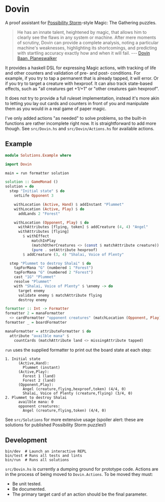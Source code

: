 # Dovin

A proof assistant for [Possibility
Storm](http://www.possibilitystorm.com/)-style Magic: The Gathering puzzles.

> He has an innate talent, heightened by magic, that allows him to clearly see
> the flaws in any system or machine. After mere moments of scrutiny, Dovin can
> provide a complete analysis, noting a particular machine's weaknesses,
> highlighting its shortcomings, and predicting with startling accuracy exactly
> how and when it will fail. --- [Dovin Baan, Planeswalker](https://magic.wizards.com/en/story/planeswalkers/dovin-baan)

It provides a haskell DSL for expressing Magic actions, with tracking of life
and other counters and validation of pre- and post- conditions. For example, if
you try to tap a permanent that is already tapped, it will error. Or if you try
to target a creature with hexproof. It can also track state-based effects, such
as "all creatures get +1/+1" or "other creatures gain hexproof".

It does not try to provide a full ruleset implementation, instead it's more
akin to letting you lay out cards and counters in front of you and manipulate
them as you would in a real game of paper magic.

I've only added actions "as needed" to solve problems, so the built-in
functions are rather incomplete right now. It is straightforward to add more
though. See `src/Dovin.hs` and `src/Dovin/Actions.hs` for available actions.

## Example

``` haskell
module Solutions.Example where

import Dovin

main = run formatter solution

solution :: GameMonad ()
solution = do
  step "Initial state" $ do
    setLife Opponent 3

    withLocation (Active, Hand) $ addInstant "Plummet"
    withLocation (Active, Play) $ do
      addLands 2 "Forest"

    withLocation (Opponent, Play) $ do
      withAttributes [flying, token] $ addCreature (4, 4) "Angel"
      withAttributes [flying]
        $ withEffect
            matchInPlay
            (matchOtherCreatures <> (const $ matchAttribute creature))
            (pure . setAttribute hexproof)
        $ addCreature (3, 4) "Shalai, Voice of Plenty"

  step "Plummet to destroy Shalai" $ do
    tapForMana "G" (numbered 1 "Forest")
    tapForMana "G" (numbered 2 "Forest")
    cast "1G" "Plummet"
    resolve "Plummet"
    with "Shalai, Voice of Plenty" $ \enemy -> do
      target enemy
      validate enemy $ matchAttribute flying
      destroy enemy

formatter :: Int -> Formatter
formatter 2 = manaFormatter
  <> cardFormatter "opponent creatures" (matchLocation (Opponent, Play))
formatter _ = boardFormatter

manaFormatter = attributeFormatter $ do
  attribute "availble mana" $
    countCards (matchAttribute land <> missingAttribute tapped)
```

`run` uses the supplied formatter to print out the board state at each step:

    1. Initial state
          (Active,Hand):
            Plummet (instant)
          (Active,Play):
            Forest 1 (land)
            Forest 2 (land)
          (Opponent,Play):
            Angel (creature,flying,hexproof,token) (4/4, 0)
            Shalai, Voice of Plenty (creature,flying) (3/4, 0)
    2. Plummet to destroy Shalai
          availble mana: 0
          opponent creatures:
            Angel (creature,flying,token) (4/4, 0)

See `src/Solutions` for more extensive usage (spoiler alert: these are
solutions for published Possibility Storm puzzles!)

## Development

    bin/dev  # Launch an interactive REPL
    bin/test # Runs all tests and lints
    bin/run  # Runs all solutions

`src/Dovin.hs` is currently a dumping ground for prototype code. Actions are in
the process of being moved to `Dovin.Actions`. To be moved they must:

  * Be unit tested.
  * Be documented.
  * The primary target card of an action should be the final parameter.

